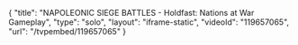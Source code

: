 {
    "title": "NAPOLEONIC SIEGE BATTLES - Holdfast: Nations at War Gameplay",
    "type": "solo",
    "layout": "iframe-static",
    "videoId": "119657065",
    "url": "\/tvpembed\/119657065"
}